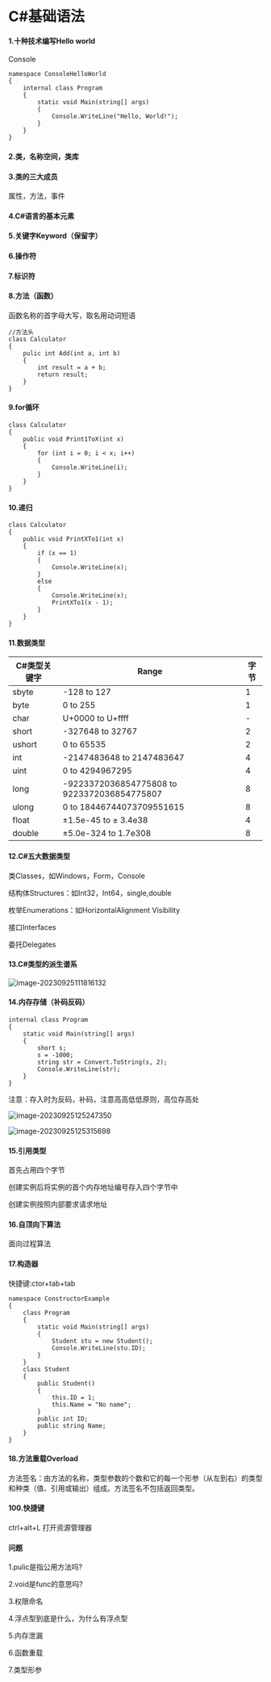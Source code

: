 # C#基础语法

#### 1.十种技术编写Hello world

Console

```
namespace ConsoleHelloWorld
{
    internal class Program
    {
        static void Main(string[] args)
        {
            Console.WriteLine("Hello, World!");
        }
    }
}
```

#### 2.类，名称空间，类库



#### 3.类的三大成员

属性，方法，事件

#### 4.C#语言的基本元素

#### 5.关键字Keyword（保留字）





#### 6.操作符

#### 7.标识符

#### 8.方法（函数）

函数名称的首字母大写，取名用动词短语

```
//方法头
class Calculator
{
	pulic int Add(int a, int b)
	{
		int result = a + b;
		return result;
	}
}
```

#### 9.for循环

```
class Calculator
{
    public void Print1ToX(int x)
    {
        for (int i = 0; i < x; i++)
        {
            Console.WriteLine(i);
        }
    }
}
```

#### 10.递归

```
class Calculator
{
    public void PrintXTo1(int x)
    {
        if (x == 1) 
        {
            Console.WriteLine(x);
        }
        else
        {
            Console.WriteLine(x);
            PrintXTo1(x - 1);
        }
    }
}
```

#### 11.数据类型

| C#类型关键字 | Range                                       | 字节 |
| ------------ | ------------------------------------------- | ---- |
| sbyte        | -128 to 127                                 | 1    |
| byte         | 0 to 255                                    | 1    |
| char         | U+0000 to U+ffff                            | -    |
| short        | -327648 to 32767                            | 2    |
| ushort       | 0 to 65535                                  | 2    |
| int          | -2147483648 to 2147483647                   | 4    |
| uint         | 0 to 4294967295                             | 4    |
| long         | -9223372036854775808 to 9223372036854775807 | 8    |
| ulong        | 0 to 18446744073709551615                   | 8    |
| float        | ±1.5e-45 to ± 3.4e38                        | 4    |
| double       | ±5.0e-324 to 1.7e308                        | 8    |

#### 12.C#五大数据类型

类Classes，如Windows，Form，Console

结构体Structures：如Int32，Int64，single,double

枚举Enumerations：如HorizontalAlignment Visibility

接口Interfaces

委托Delegates

#### 13.C#类型的派生谱系

![image-20230925111816132](C:\Users\u9king\AppData\Roaming\Typora\typora-user-images\image-20230925111816132.png)

#### 14.内存存储（补码反码）

```
internal class Program
{
    static void Main(string[] args)
    {
        short s;
        s = -1000;
        string str = Convert.ToString(s, 2);
        Console.WriteLine(str);
    }
}
```

注意：存入时为反码，补码，注意高高低低原则，高位存高处

![image-20230925125247350](C:\Users\u9king\AppData\Roaming\Typora\typora-user-images\image-20230925125247350.png)

![image-20230925125315698](C:\Users\u9king\AppData\Roaming\Typora\typora-user-images\image-20230925125315698.png)

#### 15.引用类型

首先占用四个字节

创建实例后将实例的首个内存地址编号存入四个字节中

创建实例按照内部要求请求地址

#### 16.自顶向下算法

面向过程算法

#### 17.构造器

快捷键:ctor+tab+tab

```
namespace ConstructorExample
{
    class Program
    {
        static void Main(string[] args)
        {
            Student stu = new Student();
            Console.WriteLine(stu.ID);
        }
    }
    class Student
    {
        public Student()
        {
            this.ID = 1;
            this.Name = "No name";
        }
        public int ID;
        public string Name;
    }
}
```

#### 18.方法重载Overload

方法签名：由方法的名称，类型参数的个数和它的每一个形参（从左到右）的类型和种类（值、引用或输出）组成。方法签名不包括返回类型。



#### 100.快捷键

ctrl+alt+L 打开资源管理器

#### 问题 

1.pulic是指公用方法吗?

2.void是func的意思吗?

3.权限命名

4.浮点型到底是什么，为什么有浮点型

5.内存泄漏

6.函数重载

7.类型形参